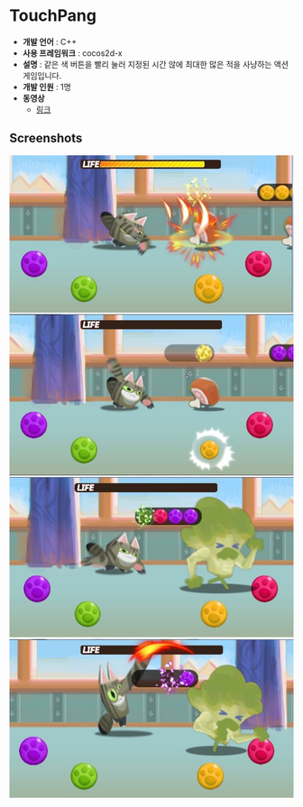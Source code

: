 TouchPang
====

* __개발 언어__ : C++
* __사용 프레임워크__ : cocos2d-x
* __설명__ : 같은 색 버튼을 빨리 눌러 지정된 시간 않에 최대한 많은 적을 사냥하는 액션 게임입니다.
* __개발 인원__ : 1명
* __동영상__
  * [링크](https://www.youtube.com/watch?v=VzQlnN1GO1U)
  
Screenshots
----
![a](imgs/prev1.png)<br>
![b](imgs/prev2.png)<br>
![c](imgs/prev3.png)<br>
![d](imgs/prev4.png)
